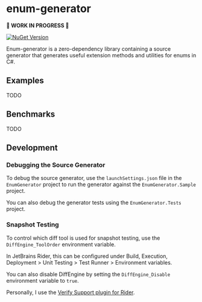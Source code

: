 # enum-generator

**🚧 WORK IN PROGRESS 🚧**

[![NuGet Version](https://img.shields.io/nuget/v/NoahStolk.EnumGenerator.svg)](https://www.nuget.org/packages/NoahStolk.EnumGenerator/)

Enum-generator is a zero-dependency library containing a source generator that generates useful extension methods and utilities for enums in C#.

## Examples

TODO

## Benchmarks

TODO

## Development

### Debugging the Source Generator

To debug the source generator, use the `launchSettings.json` file in the `EnumGenerator` project to run the generator against the `EnumGenerator.Sample` project.

You can also debug the generator tests using the `EnumGenerator.Tests` project.

### Snapshot Testing

To control which diff tool is used for snapshot testing, use the `DiffEngine_ToolOrder` environment variable.

In JetBrains Rider, this can be configured under Build, Execution, Deployment > Unit Testing > Test Runner > Environment variables.

You can also disable DiffEngine by setting the `DiffEngine_Disable` environment variable to `true`.

Personally, I use the [Verify Support plugin for Rider](https://plugins.jetbrains.com/plugin/17240-verify-support).
